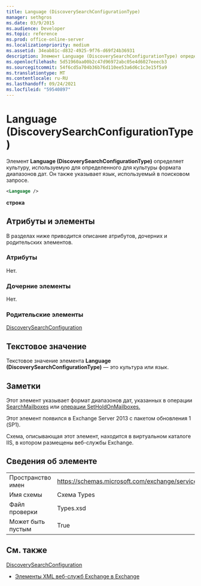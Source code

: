 ```yaml
---
title: Language (DiscoverySearchConfigurationType)
manager: sethgros
ms.date: 03/9/2015
ms.audience: Developer
ms.topic: reference
ms.prod: office-online-server
ms.localizationpriority: medium
ms.assetid: 34eab81c-d832-4925-9f76-d69f24b36931
description: Элемент Language (DiscoverySearchConfigurationType) определяет культуру, используемую для определенного для культуры формата диапазонов дат. Он также указывает язык, используемый в поисковом запросе.
ms.openlocfilehash: 5d51960aa00b2c47d96972abc05e4d6027eeecb3
ms.sourcegitcommit: 54f6cd5a704b36b76d110ee53a6d6c1c3e15f5a9
ms.translationtype: MT
ms.contentlocale: ru-RU
ms.lasthandoff: 09/24/2021
ms.locfileid: "59540897"
---
```

# <a name="language-discoverysearchconfigurationtype"></a>Language (DiscoverySearchConfigurationType)

Элемент **Language (DiscoverySearchConfigurationType)** определяет культуру, используемую для определенного для культуры формата диапазонов дат. Он также указывает язык, используемый в поисковом запросе. 
  
```XML
<Language />
```

 **строка**
## <a name="attributes-and-elements"></a>Атрибуты и элементы

В разделах ниже приводится описание атрибутов, дочерних и родительских элементов.
  
### <a name="attributes"></a>Атрибуты

Нет.
  
### <a name="child-elements"></a>Дочерние элементы

Нет.
  
### <a name="parent-elements"></a>Родительские элементы

[DiscoverySearchConfiguration](discoverysearchconfiguration.md)
  
## <a name="text-value"></a>Текстовое значение

Текстовое значение элемента **Language (DiscoverySearchConfigurationType)** — это культура или язык. 
  
## <a name="remarks"></a>Заметки

Этот элемент указывает формат диапазонов дат, указанных в операции [SearchMailboxes](searchmailboxes-operation.md) или [операции SetHoldOnMailboxes.](setholdonmailboxes-operation.md)
  
Этот элемент появился в Exchange Server 2013 с пакетом обновления 1 (SP1).
  
Схема, описывающая этот элемент, находится в виртуальном каталоге IIS, в котором размещены веб-службы Exchange.
  
## <a name="element-information"></a>Сведения об элементе

|||
|:-----|:-----|
|Пространство имен  <br/> |https://schemas.microsoft.com/exchange/services/2006/types  <br/> |
|Имя схемы  <br/> |Схема Types  <br/> |
|Файл проверки  <br/> |Types.xsd  <br/> |
|Может быть пустым  <br/> |True  <br/> |
   
## <a name="see-also"></a>См. также



[DiscoverySearchConfiguration](discoverysearchconfiguration.md)


- [Элементы XML веб-служб Exchange в Exchange](ews-xml-elements-in-exchange.md)

